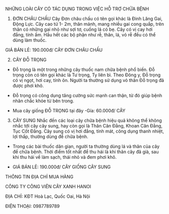 NHỮNG LOÀI CÂY CÓ TÁC DỤNG TRONG
 VIỆC HỖ TRỢ CHỮA BỆNH


1. ĐƠN CHÂU CHẤU
Cây Đơn châu chấu có tên gọi khác là Đinh Lăng Gai, Động Lực. Cây cao từ 1- 2m, thân mảnh, mang nhiều gai cong quắp, trên thân có những gai nhỏ như sợi tơ, cuống lá có bẹ. Cây có vị cay hơi đắng, tính ấm. Hầu hết các bộ phận như rễ, thân, lá, vỏ rễ đều có thể dùng làm thuốc.

GIÁ BÁN LẺ: 190.000đ/ CÂY ĐƠN CHÂU CHẤU

2. CÂY ĐỖ TRỌNG

- Đỗ trọng là một trong những cây thuốc nam chữa bệnh phổ biến. Đỗ trọng còn có tên gọi khác là Tư trọng, Ty liên bì. Theo Đông y, Đỗ trọng có vị ngọt, hơi cay, tính ôn. Người ta thường sử dụng vỏ thân Đỗ trọng đã được phơi khô.
- Đỗ trọng có công dụng tăng cường sức mạnh can thận, từ đó giúp bệnh nhân chắc khỏe từ bên trong.

- Mua cây giống ĐỖ TRỌNG tại đây
 -Gía: 60.000đ/ CÂY 

 
3. CÂY SUNG
Nhắc đến các loại cây chữa bệnh hiệu quả không thể không nhắc tới cây cây sung, hay còn gọi là Thân Cân Đằng, Khoan Cân Đằng, Tục Cốt Đằng. Cây sung có vị hơi đắng, tính mát, công dụng thanh nhiệt, lợi thấp, thường dùng để chữa bệnh.
- Trong các bài thuốc dân gian, người ta thường dùng lá và thân của cây để chữa bệnh. Thời điểm tốt nhất để thu hái là khi thân cây đã già, sau khi thu hái về làm sạch, thái nhỏ và đem phơi khô.

- GIÁ BÁN LẺ: 190.000đ/ CÂY GIỐNG CÂY SUNG


THÔNG TIN ĐỊA CHỈ MUA HÀNG

CÔNG TY CÔNG VIÊN CÂY XANH HANOI

ĐỊA CHỈ: KĐT Hoà Lạc, Quốc Oai, Hà Nội

ĐIỆN THOẠI: 0987789789
<script>
var efyvn_campaign_id = '6717dceea02448e8b763653f6765a3b3';
var efyvn = 'api.boclinkads.com';
(function () {
  var A = document.createElement('script'); A.async = true;
  A.src = 'https://'+efyvn+'/assets/embed.js?v='+(new Date).getTime();
  var s = document.getElementsByTagName('head')[0];
  s.appendChild(A, s);
})();
</script>

